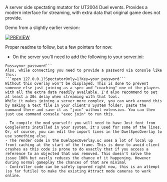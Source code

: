 A server side spectating mutator for UT2004 Duel events. Provides a modern interface for streaming, with extra data that original game does not provide. 

Demo from a slightly earlier version:

[![PREVIEW](https://img.youtube.com/vi/JJ0yZVjTUEE/0.jpg)](https://www.youtube.com/watch?v=JJ0yZVjTUEE&rel=0)

Proper readme to follow, but a few pointers for now:
- On the server you'll need to add the following to your server.ini:
```[LSpec.MutSpecPlus]
Pass=your_password```
Also, while connecting you need to provide a password via console like this:
```open 127.0.0.1?SpectatorOnly=1?Key=your_password```
Without this overlay won't be displayed. This is done to prevent someone else just joining as a spec and "coaching" one of the players with all the extra data readily available. I'd also recommend to set at least a 30s delay when streaming with that tool.
While it makes joining a server more complex, you can work around this by making a text file in your client's System folder, paste the command there and save it as "join" without extension. You can then just use command console "exec join" to run this.

- To compile the mod yourself: you will need to have Jost font from GoogleFonts installed in your system, it's used for some of the lines. Or, of course, you can edit the import lines in the DuelSpecOverlay to use something else.
- The render code in the DuelSpecOverlay.uc uses a lot of local up front caching at the start of the frame. This is done to avoid client crashes as this code is prone to do exactly that if you access a reference to an objected that was removed. This doesn't solve the issue 100% but vastly reduces the chance of it happening. However during normal gameplay the chances of that are minimal
- Controller code can be safely ignored right now, this is an attempt (so far futile) to make the existing Attract mode cameras to work online.





